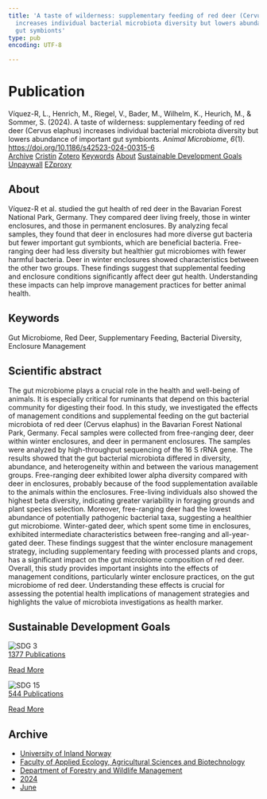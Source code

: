 ```yaml
---
title: 'A taste of wilderness: supplementary feeding of red deer (Cervus elaphus)
  increases individual bacterial microbiota diversity but lowers abundance of important
  gut symbionts'
type: pub
encoding: UTF-8

---
```

<h1>Publication</h1>
<article id="csl-bib-container-DPMLFVP4" class="csl-bib-container">
  <div class="csl-bib-body"> <div class="csl-entry">Víquez-R, L., Henrich, M., Riegel, V., Bader, M., Wilhelm, K., Heurich, M., &#38; Sommer, S. (2024). A taste of wilderness: supplementary feeding of red deer (Cervus elaphus) increases individual bacterial microbiota diversity but lowers abundance of important gut symbionts. <i>Animal Microbiome</i>, <i>6</i>(1). <a href="https://doi.org/10.1186/s42523-024-00315-6">https://doi.org/10.1186/s42523-024-00315-6</a></div> </div>
  <div class="csl-bib-buttons">
    <a href="#taxonomy-article-DPMLFVP4" alt="archive" class="csl-bib-button">Archive</a>
    <a href="https://app.cristin.no/results/show.jsf?id=2273526" alt="Cristin" class="csl-bib-button">Cristin</a>
    <a href="http://zotero.org/groups/5881554/items/DPMLFVP4" alt="Zotero" class="csl-bib-button">Zotero</a>
    <a href="#keywords-article-DPMLFVP4" alt="keywords" class="csl-bib-button">Keywords</a>
    <a href="#about-article-DPMLFVP4" alt="about_pub" class="csl-bib-button">About</a>
    <a href="#sdg-article-DPMLFVP4" alt="sdg" class="csl-bib-button">Sustainable Development Goals</a>
    <a href="https://animalmicrobiome.biomedcentral.com/counter/pdf/10.1186/s42523-024-00315-6" alt="Unpaywall" class="csl-bib-button">Unpaywall</a>
    <a href="https://animalmicrobiome.biomedcentral.com/counter/pdf/10.1186/s42523-024-00315-6" alt="EZproxy" class="csl-bib-button">EZproxy</a>
  </div>
  <div id="csl-bib-meta-container-DPMLFVP4"></div>
</article>
<div id="csl-bib-meta-DPMLFVP4" class="csl-bib-meta">
  <article id="about-article-DPMLFVP4" class="about_pub-article">
    <h1>About</h1>
    Víquez-R et al. studied the gut health of red deer in the Bavarian Forest National Park, Germany. They compared deer living freely, those in winter enclosures, and those in permanent enclosures. By analyzing fecal samples, they found that deer in enclosures had more diverse gut bacteria but fewer important gut symbionts, which are beneficial bacteria. Free-ranging deer had less diversity but healthier gut microbiomes with fewer harmful bacteria. Deer in winter enclosures showed characteristics between the other two groups. These findings suggest that supplemental feeding and enclosure conditions significantly affect deer gut health. Understanding these impacts can help improve management practices for better animal health.
  </article>
  <article id="keywords-article-DPMLFVP4" class="keywords-article">
    <h1>Keywords</h1>
    Gut Microbiome, Red Deer, Supplementary Feeding, Bacterial Diversity, Enclosure Management
  </article>
  <article id="abstract-article-DPMLFVP4" class="abstract-article">
    <h1>Scientific abstract</h1>
    The gut microbiome plays a crucial role in the health and well-being of animals. It is especially critical for ruminants that depend on this bacterial community for digesting their food. In this study, we investigated the effects of management conditions and supplemental feeding on the gut bacterial microbiota of red deer (Cervus elaphus) in the Bavarian Forest National Park, Germany. Fecal samples were collected from free-ranging deer, deer within winter enclosures, and deer in permanent enclosures. The samples were analyzed by high-throughput sequencing of the 16 S rRNA gene. The results showed that the gut bacterial microbiota differed in diversity, abundance, and heterogeneity within and between the various management groups. Free-ranging deer exhibited lower alpha diversity compared with deer in enclosures, probably because of the food supplementation available to the animals within the enclosures. Free-living individuals also showed the highest beta diversity, indicating greater variability in foraging grounds and plant species selection. Moreover, free-ranging deer had the lowest abundance of potentially pathogenic bacterial taxa, suggesting a healthier gut microbiome. Winter-gated deer, which spent some time in enclosures, exhibited intermediate characteristics between free-ranging and all-year-gated deer. These findings suggest that the winter enclosure management strategy, including supplementary feeding with processed plants and crops, has a significant impact on the gut microbiome composition of red deer. Overall, this study provides important insights into the effects of management conditions, particularly winter enclosure practices, on the gut microbiome of red deer. Understanding these effects is crucial for assessing the potential health implications of management strategies and highlights the value of microbiota investigations as health marker.
  </article>
  <article id="sdg-article-DPMLFVP4" class="sdg-article">
    <h1>Sustainable Development Goals</h1>
    <div class="sdg-container"><div id="sdg3" class="sdg">
        <img src="{{< params subfolder >}}images/sdg/sdg03_en.png" class="image" alt="SDG 3">
        <div class="sdg-overlay">
          <a href="{{< params subfolder >}}en/archive/?sdg=3#archive" class="sdg-publication-count"><span>1377</span> Publications</a>
          <p><a href="https://sdgs.un.org/goals/goal3" class="sdg-read-more">Read More</a></p>
        </div>
      </div> <div id="sdg15" class="sdg">
        <img src="{{< params subfolder >}}images/sdg/sdg15_en.png" class="image" alt="SDG 15">
        <div class="sdg-overlay">
          <a href="{{< params subfolder >}}en/archive/?sdg=15#archive" class="sdg-publication-count"><span>544</span> Publications</a>
          <p><a href="https://sdgs.un.org/goals/goal15" class="sdg-read-more">Read More</a></p>
        </div>
      </div></div>
  </article>
  <article id="taxonomy-article-DPMLFVP4" class="taxonomy-article">
    <h1>Archive</h1>
    <ul>
      <li><a href="{{< params subfolder >}}en/archive/?key=3DCRN523">University of Inland Norway</a></li>
      <li><a href="{{< params subfolder >}}en/archive/?key=T77LXH6D">Faculty of Applied Ecology, Agricultural Sciences and Biotechnology</a></li>
      <li><a href="{{< params subfolder >}}en/archive/?key=7TRARPE3">Department of Forestry and Wildlife Management</a></li>
      <li><a href="{{< params subfolder >}}en/archive/?key=A4XX8HDP">2024</a></li>
      <li><a href="{{< params subfolder >}}en/archive/?key=7J8SDQWC">June</a></li>
    </ul>
  </article>
</div>
